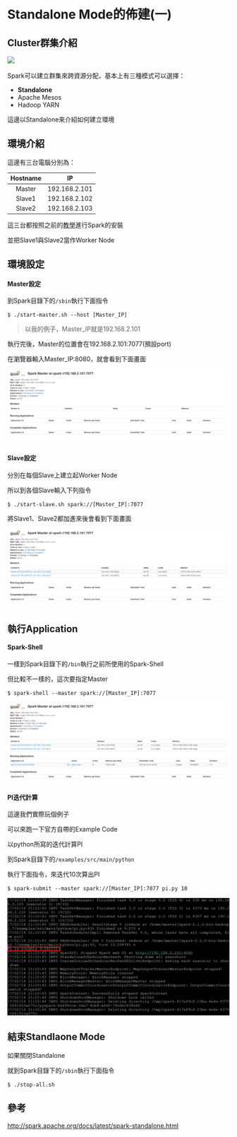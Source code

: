 # Standalone Mode的佈建(一)
## Cluster群集介紹

![](http://spark.apache.org/docs/latest/img/cluster-overview.png)

Spark可以建立群集來跨資源分配，基本上有三種模式可以選擇：
- **Standalone**
- Apache Mesos
- Hadoop YARN

這邊以Standalone來介紹如何建立環境
## 環境介紹
這邊有三台電腦分別為：

| Hostname | IP            |
| :------: | :-----------: |
| Master   | 192.168.2.101 |
| Slave1   | 192.168.2.102 |
| Slave2   | 192.168.2.103 |

這三台都按照之前的[教學](../Install/README.md)進行Spark的安裝

並把Slave1與Slave2當作Worker Node

## 環境設定
#### Master設定
到Spark目錄下的```/sbin```執行下面指令
```
$ ./start-master.sh --host [Master_IP]
```
> 以我的例子，Master_IP就是192.168.2.101

執行完後，Master的位置會在192.168.2.101:7077(預設port)

在瀏覽器輸入Master_IP:8080，就會看到下面畫面

![](Images/SparkGUI.PNG)

#### Slave設定
分別在每個Slave上建立起Worker Node

所以到各個Slave輸入下列指令
```
$ ./start-slave.sh spark://[Master_IP]:7077
```
將Slave1、Slave2都加進來後會看到下面畫面

![](Images/MasterAndWorkersGUI.PNG)

## 執行Application
#### Spark-Shell
一樣到Spark目錄下的```/bin```執行之前所使用的Spark-Shell

但比較不一樣的，這次要指定Master
```
$ spark-shell --master spark://[Master_IP]:7077
```

![](Images/Spark-ShellWithMaster.png)

#### PI迭代計算
這邊我們實際玩個例子

可以來跑一下官方自帶的Example Code

以python所寫的迭代計算PI

到Spark目錄下的```/examples/src/main/python```

執行下面指令，來迭代10次算出PI
```
$ spark-submit --master spark://[Master_IP]:7077 pi.py 10
```

![](Images/CalcPI.png)

## 結束Standlaone Mode
如果關閉Standalone

就到Spark目錄下的```/sbin```執行下面指令
```
$ ./stop-all.sh
```
## 參考
http://spark.apache.org/docs/latest/spark-standalone.html


